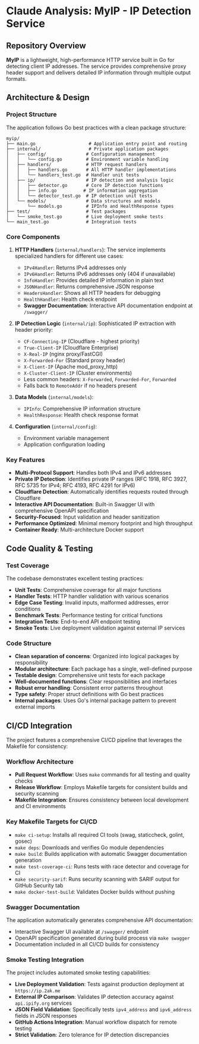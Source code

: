 # Claude Analysis: MyIP - IP Detection Service

## Repository Overview

**MyIP** is a lightweight, high-performance HTTP service built in Go for detecting client IP addresses. The service provides comprehensive proxy header support and delivers detailed IP information through multiple output formats.

## Architecture & Design

### Project Structure

The application follows Go best practices with a clean package structure:

```
myip/
├── main.go                    # Application entry point and routing
├── internal/                  # Private application packages
│   ├── config/               # Configuration management
│   │   └── config.go         # Environment variable handling
│   ├── handlers/             # HTTP request handlers
│   │   ├── handlers.go       # All HTTP handler implementations
│   │   └── handlers_test.go  # Handler unit tests
│   ├── ip/                   # IP detection and analysis logic
│   │   ├── detector.go       # Core IP detection functions
│   │   ├── info.go          # IP information aggregation
│   │   └── detector_test.go  # IP detection unit tests
│   └── models/               # Data structures and models
│       └── models.go         # IPInfo and HealthResponse types
├── test/                     # Test packages
│   └── smoke_test.go         # Live deployment smoke tests
└── main_test.go              # Integration tests
```

### Core Components

1. **HTTP Handlers** (`internal/handlers`): The service implements specialized handlers for different use cases:
   - `IPv4Handler`: Returns IPv4 addresses only
   - `IPv6Handler`: Returns IPv6 addresses only (404 if unavailable)
   - `InfoHandler`: Provides detailed IP information in plain text
   - `JSONHandler`: Returns comprehensive JSON response
   - `HeadersHandler`: Shows all HTTP headers for debugging
   - `HealthHandler`: Health check endpoint
   - **Swagger Documentation**: Interactive API documentation endpoint at `/swagger/`

2. **IP Detection Logic** (`internal/ip`): Sophisticated IP extraction with header priority:
   - `CF-Connecting-IP` (Cloudflare - highest priority)
   - `True-Client-IP` (Cloudflare Enterprise)
   - `X-Real-IP` (nginx proxy/FastCGI)
   - `X-Forwarded-For` (Standard proxy header)
   - `X-Client-IP` (Apache mod_proxy_http)
   - `X-Cluster-Client-IP` (Cluster environments)
   - Less common headers: `X-Forwarded`, `Forwarded-For`, `Forwarded`
   - Falls back to `RemoteAddr` if no headers present

3. **Data Models** (`internal/models`):
   - `IPInfo`: Comprehensive IP information structure
   - `HealthResponse`: Health check response format

4. **Configuration** (`internal/config`):
   - Environment variable management
   - Application configuration loading

### Key Features

- **Multi-Protocol Support**: Handles both IPv4 and IPv6 addresses
- **Private IP Detection**: Identifies private IP ranges (RFC 1918, RFC 3927, RFC 5735 for IPv4; RFC 4193, RFC 4291 for IPv6)
- **Cloudflare Detection**: Automatically identifies requests routed through Cloudflare
- **Interactive API Documentation**: Built-in Swagger UI with comprehensive OpenAPI specification
- **Security-Focused**: Input validation and header sanitization
- **Performance Optimized**: Minimal memory footprint and high throughput
- **Container Ready**: Multi-architecture Docker support

## Code Quality & Testing

### Test Coverage
The codebase demonstrates excellent testing practices:

- **Unit Tests**: Comprehensive coverage for all major functions
- **Handler Tests**: HTTP handler validation with various scenarios
- **Edge Case Testing**: Invalid inputs, malformed addresses, error conditions
- **Benchmark Tests**: Performance testing for critical functions
- **Integration Tests**: End-to-end API endpoint testing
- **Smoke Tests**: Live deployment validation against external IP services

### Code Structure
- **Clean separation of concerns**: Organized into logical packages by responsibility
- **Modular architecture**: Each package has a single, well-defined purpose
- **Testable design**: Comprehensive unit tests for each package
- **Well-documented functions**: Clear responsibilities and interfaces
- **Robust error handling**: Consistent error patterns throughout
- **Type safety**: Proper struct definitions with Go best practices
- **Internal packages**: Uses Go's internal package pattern to prevent external imports

## CI/CD Integration

The project features a comprehensive CI/CD pipeline that leverages the Makefile for consistency:

### Workflow Architecture
- **Pull Request Workflow**: Uses `make` commands for all testing and quality checks
- **Release Workflow**: Employs Makefile targets for consistent builds and security scanning
- **Makefile Integration**: Ensures consistency between local development and CI environments

### Key Makefile Targets for CI/CD
- `make ci-setup`: Installs all required CI tools (swag, staticcheck, golint, gosec)
- `make deps`: Downloads and verifies Go module dependencies
- `make build`: Builds application with automatic Swagger documentation generation
- `make test-coverage-ci`: Runs tests with race detector and coverage for CI
- `make security-sarif`: Runs security scanning with SARIF output for GitHub Security tab
- `make docker-test-build`: Validates Docker builds without pushing

### Swagger Documentation
The application automatically generates comprehensive API documentation:
- Interactive Swagger UI available at `/swagger/` endpoint
- OpenAPI specification generated during build process via `make swagger`
- Documentation included in all CI/CD builds for consistency

### Smoke Testing Integration
The project includes automated smoke testing capabilities:
- **Live Deployment Validation**: Tests against production deployment at `https://ip.2ak.me`
- **External IP Comparison**: Validates IP detection accuracy against `api.ipify.org` services
- **JSON Field Validation**: Specifically tests `ipv4_address` and `ipv6_address` fields in JSON responses
- **GitHub Actions Integration**: Manual workflow dispatch for remote testing
- **Strict Validation**: Zero tolerance for IP detection discrepancies

